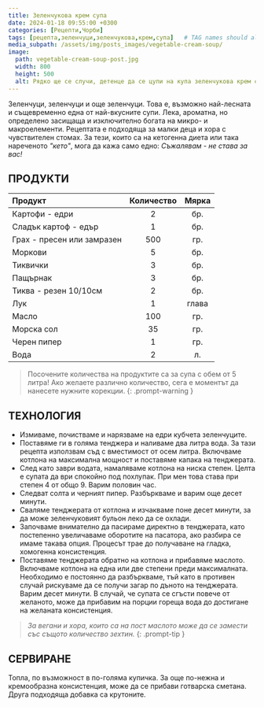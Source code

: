 ```yaml
---
title: Зеленчукова крем супа
date: 2024-01-18 09:55:00 +0300
categories: [Рецепти,Чорби]
tags: [рецепта,зеленчуци,зеленчукова,крем,супа]   # TAG names should always be lowercase
media_subpath: /assets/img/posts_images/vegetable-cream-soup/
image:
  path: vegetable-cream-soup-post.jpg
  width: 800
  height: 500
  alt: Рядко ще се случи, детенце да се цупи на купа зеленчукова крем супа.
---
```


Зеленчуци, зеленчуци и още зеленчуци. Това е, възможно най-лесната и същевременно една от най-вкусните супи. Лека, ароматна, но определено засищаща и изключително богата на микро- и макроелементи. Рецептата е подходяща за малки деца и хора с чувствителен стомах. За тези, които са на кетогенна диета или така нареченото *"кето"*, мога да кажа само едно: *Съжалявам - не става за вас!*

## **ПРОДУКТИ**

| Продукт                    |Количество  |Мярка   |
|:---------------------------|:----------:|:------:|
|Картофи - едри              |2           |бр.     |
|Сладък картоф - едър        |1           |бр.     |
|Грах - пресен или замразен  |500         |гр.     |
|Моркови                     |5           |бр.     |
|Тиквички                    |3           |бр.     |
|Пащърнак                    |3           |бр.     |
|Тиква - резен 10/10см       |2           |бр.     |
|Лук                         |1           |глава   |
|Масло                       |100         |гр.     |
|Морска сол                  |35          |гр.     |
|Черен пипер                 |1           |гр.     |
|Вода                        |2           |л.      |

> Посочените количества на продуктите са за супа с обем от 5 литра! Ако желаете различно количество, сега е моментът да нанесете нужните корекции.
{: .prompt-warning }

## **ТЕХНОЛОГИЯ**

- Измиваме, почистваме и нарязваме на едри кубчета зеленчуците.
- Поставяме ги в голяма тенджера и наливаме два литра вода. За тази рецепта използвам съд с вместимост от осем литра. Включваме котлона на максимална мощност и поставяме капака на тенджерата.
- След като заври водата, намаляваме котлона на ниска степен. Целта е супата да ври спокойно под похлупак. При мен това става при степен 4 от общо 9. Варим половин час.
- Следват солта и черният пипер. Разбъркваме и варим още десет минути.
- Сваляме тенджерата от котлона и изчакваме поне десет минути, за да може зеленчуковият бульон леко да се охлади.
- Започваме внимателно да пасираме директно в тенджерата, като постепенно увеличаваме оборотите на пасатора, ако разбира се имаме такава опция. Процесът трае до получаване на гладка, хомогенна консистенция.
- Поставяме тенджерата обратно на котлона и прибавяме маслото. Включваме котлона на една или две степени преди максималната. Необходимо е постоянно да разбъркваме, тъй като в противен случай рискуваме да се получи загар по дъното на тенджерата. Варим десет минути. В случай, че супата се сгъсти повече от желаното, може да прибавим на порции гореща вода до достигане на желаната консистенция.

> *За вегани и хора, които са на пост маслото може да се замести със същото количество зехтин.*
{: .prompt-tip }

## **СЕРВИРАНЕ**

Топла, по възможност в по-голяма купичка. За още по-нежна и кремообразна консистенция, може да се прибави готварска сметана. Друга подходяща добавка са крутоните.
